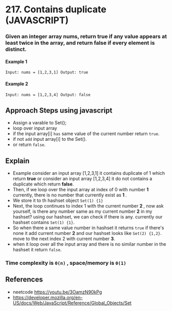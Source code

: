 # 217. Contains duplicate  (JAVASCRIPT)
### Given an integer array nums, return true if any value appears at least twice in the array, and return false if every element is distinct.

#### Example 1
``
Input: nums = [1,2,3,1]
Output: true
``

#### Example 2
``
Input: nums = [1,2,3,4]
Output: false
``

## Approach Steps using javascript 
* Assign a varable to Set();
* loop over input array
* if the input array[i] ``has`` same value of the current number return ``true``.
* if not ``add`` input array[i] to the Set().
* or return ``false``.

## Explain 
* Example consider an  input array [1,2,3,1] it contains duplicate of 1 which  return <b>true</b> or consider an input array [1,2,3,4] it do not contains a duplicate which return <b>false</b>.
* Then, if we loop over the input array at index of 0 with number <b> 1 </b> currently, there is no number that currently exist as <b> 1 </b>.
* We store it to th hashset object `` Set(1) {1} ``
* Next, the loop continues to index 1 with the current number <b> 2 </b>, now ask yourself, is there any number same as my current number <b> 2</b> in my hashset?  using our hashset, we can check if there is any. currently our hashset contains ``Set(1) {1}``.
* So when there a same value number in hashset it returns ``true`` if there's  none it add current number <b> 2</b> and our hashset looks like ``Set(2) {1,2}``. move to the next index 2 with current number <b> 3</b>.
* when it loop over all the input array and there is no similar number in the hashset it return ``false``.


### Time complexity is ``0(n)`` , space/memory is ``0(1)``
## References 
* neetcode https://youtu.be/3OamzN90kPg
* https://developer.mozilla.org/en-US/docs/Web/JavaScript/Reference/Global_Objects/Set




